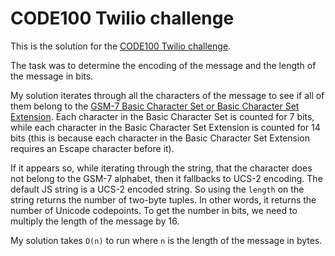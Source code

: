 # CODE100 Twilio challenge

This is the solution for the [CODE100 Twilio challenge](https://puzzles.code100.dev/puzzles/twilio-vip).

The task was to determine the encoding of the message and the length of the message in bits.

My solution iterates through all the characters of the message to see if all of them belong to the [GSM-7 Basic Character Set or Basic Character Set Extension](https://en.wikipedia.org/wiki/GSM_03.38#GSM_7-bit_default_alphabet_and_extension_table_of_3GPP_TS_23.038_/_GSM_03.38). Each character in the Basic Character Set is counted for 7 bits, while each character in the Basic Character Set Extension is counted for 14 bits (this is because each character in the Basic Character Set Extension requires an Escape character before it). 

If it appears so, while iterating through the string, that the character does not belong to the GSM-7 alphabet, then it fallbacks to UCS-2 encoding. The default JS string is a UCS-2 encoded string. So using the `length` on the string returns the number of two-byte tuples. In other words, it returns the number of Unicode codepoints. To get the number in bits, we need to multiply the length of the message by 16.

My solution takes `O(n)` to run where `n` is the length of the message in bytes.
